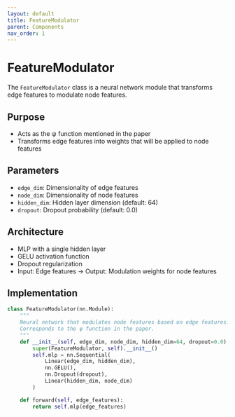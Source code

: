 ```yaml
---
layout: default
title: FeatureModulator
parent: Components
nav_order: 1
---
```


# FeatureModulator

The `FeatureModulator` class is a neural network module that transforms edge features to modulate node features.

## Purpose
- Acts as the ψ function mentioned in the paper
- Transforms edge features into weights that will be applied to node features

## Parameters
- `edge_dim`: Dimensionality of edge features
- `node_dim`: Dimensionality of node features
- `hidden_dim`: Hidden layer dimension (default: 64)
- `dropout`: Dropout probability (default: 0.0)

## Architecture
- MLP with a single hidden layer
- GELU activation function
- Dropout regularization
- Input: Edge features → Output: Modulation weights for node features

## Implementation

```python
class FeatureModulator(nn.Module):
    """
    Neural network that modulates node features based on edge features.
    Corresponds to the ψ function in the paper.
    """
    def __init__(self, edge_dim, node_dim, hidden_dim=64, dropout=0.0):
        super(FeatureModulator, self).__init__()
        self.mlp = nn.Sequential(
            Linear(edge_dim, hidden_dim),
            nn.GELU(),
            nn.Dropout(dropout),
            Linear(hidden_dim, node_dim)
        )

    def forward(self, edge_features):
        return self.mlp(edge_features)
```